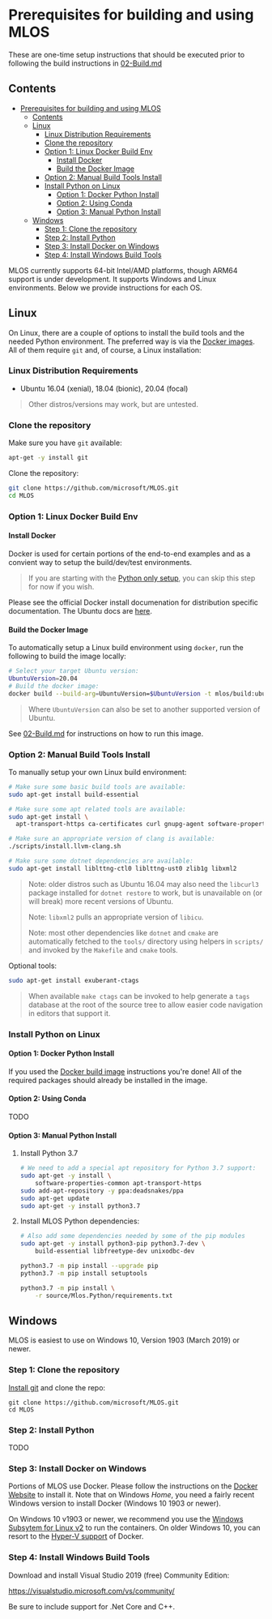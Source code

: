 # Prerequisites for building and using MLOS

These are one-time setup instructions that should be executed prior to following the build instructions in [02-Build.md](./02-Build.md)

## Contents

- [Prerequisites for building and using MLOS](#prerequisites-for-building-and-using-mlos)
  - [Contents](#contents)
  - [Linux](#linux)
    - [Linux Distribution Requirements](#linux-distribution-requirements)
    - [Clone the repository](#clone-the-repository)
    - [Option 1: Linux Docker Build Env](#option-1-linux-docker-build-env)
      - [Install Docker](#install-docker)
      - [Build the Docker Image](#build-the-docker-image)
    - [Option 2: Manual Build Tools Install](#option-2-manual-build-tools-install)
    - [Install Python on Linux](#install-python-on-linux)
      - [Option 1: Docker Python Install](#option-1-docker-python-install)
      - [Option 2: Using Conda](#option-2-using-conda)
      - [Option 3: Manual Python Install](#option-3-manual-python-install)
  - [Windows](#windows)
    - [Step 1: Clone the repository](#step-1-clone-the-repository)
    - [Step 2: Install Python](#step-2-install-python)
    - [Step 3: Install Docker on Windows](#step-3-install-docker-on-windows)
    - [Step 4: Install Windows Build Tools](#step-4-install-windows-build-tools)

MLOS currently supports 64-bit Intel/AMD platforms, though ARM64 support is under development.
It supports Windows and Linux environments. Below we provide instructions for each OS.

## Linux

On Linux, there are a couple of options to install the build tools and the needed Python environment.
The preferred way is via the [Docker images](#option-1-linux-docker-build).
All of them require `git` and, of course, a Linux installation:

### Linux Distribution Requirements

- Ubuntu 16.04 (xenial), 18.04 (bionic), 20.04 (focal)

> Other distros/versions may work, but are untested.

### Clone the repository

Make sure you have `git` available:

```sh
apt-get -y install git
```

Clone the repository:

```sh
git clone https://github.com/microsoft/MLOS.git
cd MLOS
```

### Option 1: Linux Docker Build Env

#### Install Docker

Docker is used for certain portions of the end-to-end examples and as a convient way to setup the build/dev/test environments.

> If you are starting with the [Python only setup](#install-python-on-linux), you can skip this step for now if you wish.

Please see the official Docker install documenation for distribution specific documentation. The Ubuntu docs are [here](https://docs.docker.com/engine/install/ubuntu/).

#### Build the Docker Image

To automatically setup a Linux build environment using `docker`, run the following to build the image locally:

```sh
# Select your target Ubuntu version:
UbuntuVersion=20.04
# Build the docker image:
docker build --build-arg=UbuntuVersion=$UbuntuVersion -t mlos/build:ubuntu-$UbuntuVersion .
```

> Where `UbuntuVersion` can also be set to another supported version of Ubuntu.

See [02-Build.md](./02-Build.md#docker) for instructions on how to run this image.

### Option 2: Manual Build Tools Install

To manually setup your own Linux build environment:

```sh
# Make sure some basic build tools are available:
sudo apt-get install build-essential
```

```sh
# Make sure some apt related tools are available:
sudo apt-get install \
  apt-transport-https ca-certificates curl gnupg-agent software-properties-common

# Make sure an appropriate version of clang is available:
./scripts/install.llvm-clang.sh
```

```sh
# Make sure some dotnet dependencies are available:
sudo apt-get install liblttng-ctl0 liblttng-ust0 zlib1g libxml2
```

> Note: older distros such as Ubuntu 16.04 may also need the `libcurl3` package installed for `dotnet restore` to work, but is unavailable on (or will break) more recent versions of Ubuntu.
>
> Note: `libxml2` pulls an appropriate version of `libicu`.
>
> Note: most other dependencies like `dotnet` and `cmake` are automatically fetched to the `tools/` directory using helpers in `scripts/` and invoked by the `Makefile` and `cmake` tools.

Optional tools:

```sh
sudo apt-get install exuberant-ctags
```

> When available `make ctags` can be invoked to help generate a `tags` database at the root of the source tree to allow easier code navigation in editors that support it.

### Install Python on Linux

#### Option 1: Docker Python Install

If you used the [Docker build image](#docker-build-image) instructions you're done!  All of the required packages should already be installed in the image.

#### Option 2: Using Conda

TODO

#### Option 3: Manual Python Install

1. Install Python 3.7

    ```sh
    # We need to add a special apt repository for Python 3.7 support:
    sudo apt-get -y install \
        software-properties-common apt-transport-https
    sudo add-apt-repository -y ppa:deadsnakes/ppa
    sudo apt-get update
    sudo apt-get -y install python3.7
    ```

2. Install MLOS Python dependencies:

    ```sh
    # Also add some dependencies needed by some of the pip modules
    sudo apt-get -y install python3-pip python3.7-dev \
        build-essential libfreetype-dev unixodbc-dev
    ```

    ```sh
    python3.7 -m pip install --upgrade pip
    python3.7 -m pip install setuptools

    python3.7 -m pip install \
        -r source/Mlos.Python/requirements.txt
    ```

## Windows

MLOS is easiest to use on Windows 10, Version 1903 (March 2019) or newer.

### Step 1: Clone the repository

[Install git](https://git-scm.com/) and clone the repo:

```shell
git clone https://github.com/microsoft/MLOS.git
cd MLOS
```

### Step 2: Install Python

TODO

### Step 3: Install Docker on Windows

Portions of MLOS use Docker. Please follow the instructions on the [Docker Website](https://www.docker.com/products/docker-desktop) to install it. Note that on Windows *Home*, you need a fairly recent Windows version to install Docker (Windows 10 1903 or newer).

On Windows 10 v1903 or newer, we recommend you use the [Windows Subsytem for Linux v2](https://docs.microsoft.com/en-us/windows/wsl/install-win10#update-to-wsl-2) to run the containers. On older Windows 10, you can resort to the [Hyper-V support](https://docs.microsoft.com/en-us/virtualization/hyper-v-on-windows/) of Docker.

### Step 4: Install Windows Build Tools

Download and install Visual Studio 2019 (free) Community Edition:

<https://visualstudio.microsoft.com/vs/community/>

Be sure to include support for .Net Core and C++.
